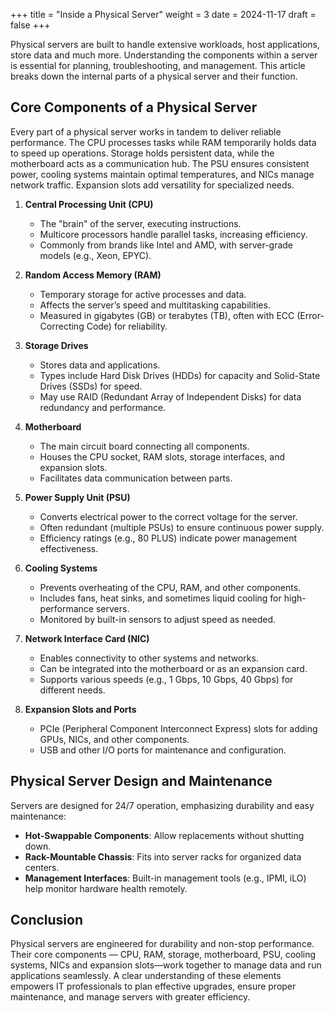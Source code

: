 +++
title = "Inside a Physical Server"
weight = 3
date = 2024-11-17
draft = false
+++

<!-- # What’s Inside a Physical Server? -->

Physical servers are built to handle extensive workloads, host applications, store data and much more. Understanding the components within a server is essential for planning, troubleshooting, and management. This article breaks down the internal parts of a physical server and their function.

## Core Components of a Physical Server

Every part of a physical server works in tandem to deliver reliable performance. The CPU processes tasks while RAM temporarily holds data to speed up operations. Storage holds persistent data, while the motherboard acts as a communication hub. The PSU ensures consistent power, cooling systems maintain optimal temperatures, and NICs manage network traffic. Expansion slots add versatility for specialized needs.

1. **Central Processing Unit (CPU)**
   - The "brain" of the server, executing instructions.
   - Multicore processors handle parallel tasks, increasing efficiency.
   - Commonly from brands like Intel and AMD, with server-grade models (e.g., Xeon, EPYC).

2. **Random Access Memory (RAM)**
   - Temporary storage for active processes and data.
   - Affects the server’s speed and multitasking capabilities.
   - Measured in gigabytes (GB) or terabytes (TB), often with ECC (Error-Correcting Code) for reliability.

3. **Storage Drives**
   - Stores data and applications.
   - Types include Hard Disk Drives (HDDs) for capacity and Solid-State Drives (SSDs) for speed.
   - May use RAID (Redundant Array of Independent Disks) for data redundancy and performance.

4. **Motherboard**
   - The main circuit board connecting all components.
   - Houses the CPU socket, RAM slots, storage interfaces, and expansion slots.
   - Facilitates data communication between parts.

5. **Power Supply Unit (PSU)**
   - Converts electrical power to the correct voltage for the server.
   - Often redundant (multiple PSUs) to ensure continuous power supply.
   - Efficiency ratings (e.g., 80 PLUS) indicate power management effectiveness.

6. **Cooling Systems**
   - Prevents overheating of the CPU, RAM, and other components.
   - Includes fans, heat sinks, and sometimes liquid cooling for high-performance servers.
   - Monitored by built-in sensors to adjust speed as needed.

7. **Network Interface Card (NIC)**
   - Enables connectivity to other systems and networks.
   - Can be integrated into the motherboard or as an expansion card.
   - Supports various speeds (e.g., 1 Gbps, 10 Gbps, 40 Gbps) for different needs.

8. **Expansion Slots and Ports**
   - PCIe (Peripheral Component Interconnect Express) slots for adding GPUs, NICs, and other components.
   - USB and other I/O ports for maintenance and configuration.

## Physical Server Design and Maintenance

Servers are designed for 24/7 operation, emphasizing durability and easy maintenance:

- **Hot-Swappable Components**: Allow replacements without shutting down.
- **Rack-Mountable Chassis**: Fits into server racks for organized data centers.
- **Management Interfaces**: Built-in management tools (e.g., IPMI, iLO) help monitor hardware health remotely.

## Conclusion

Physical servers are engineered for durability and non-stop performance. Their core components — CPU, RAM, storage, motherboard, PSU, cooling systems, NICs and expansion slots—work together to manage data and run applications seamlessly. A clear understanding of these elements empowers IT professionals to plan effective upgrades, ensure proper maintenance, and manage servers with greater efficiency.